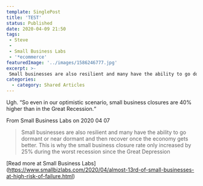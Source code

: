 ```yaml
---
template: SinglePost
title: 'TEST'
status: Published
date: 2020-04-09 21:50
tags:
 - Steve
 -
 - Small Business Labs
 - '*ecommerce'
featuredImage: '../images/1586246777.jpg'
excerpt: >-
 Small businesses are also resilient and many have the ability to go dormant or near dormant and then recover once the economy gets better. This is why the small business closure rate only increased by 25% during the worst recession since the Great Depression
categories:
  - category: Shared Articles
---
```

Ugh. “So even in our optimistic scenario, small business closures are 40% higher than in the Great Recession.“

From Small Business Labs on 2020 04 07
> Small businesses are also resilient and many have the ability to go dormant or near dormant and then recover once the economy gets better. This is why the small business closure rate only increased by 25% during the worst recession since the Great Depression

[Read more at Small Business Labs] (https://www.smallbizlabs.com/2020/04/almost-13rd-of-small-businesses-at-high-risk-of-failure.html)
